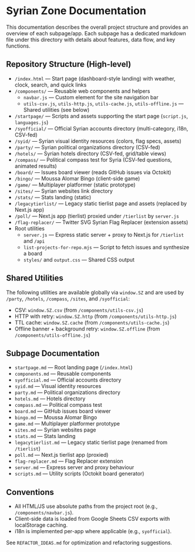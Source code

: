 # Syrian Zone Documentation

This documentation describes the overall project structure and provides an overview of each subpage/app. Each subpage has a dedicated markdown file under this directory with details about features, data flow, and key functions.

## Repository Structure (High-level)

- `/index.html` — Start page (dashboard-style landing) with weather, clock, search, and quick links
- `/components/` — Reusable web components and helpers
  - `navbar.js` — Custom element for the site navigation bar
  - `utils-csv.js`, `utils-http.js`, `utils-cache.js`, `utils-offline.js` — Shared utilities (see below)
- `/startpage/` — Scripts and assets supporting the start page (`script.js`, `languages.js`)
- `/syofficial/` — Official Syrian accounts directory (multi-category, i18n, CSV-fed)
- `/syid/` — Syrian visual identity resources (colors, flag specs, assets)
- `/party/` — Syrian political organizations directory (CSV-fed)
- `/hotels/` — Syrian hotels directory (CSV-fed, grid/table views)
- `/compass/` — Political compass test for Syria (CSV-fed questions, animated results)
- `/board/` — Issues board viewer (reads GitHub issues via Octokit)
- `/bingo/` — Moussa Alomar Bingo (client-side game)
- `/game/` — Multiplayer platformer (static prototype)
- `/sites/` — Syrian websites link directory
- `/stats/` — Stats landing (static)
- `/legacytierlist/` — Legacy static tierlist page and assets (replaced by Next.js app)
- `/poll/` — Next.js app (tierlist) proxied under `/tierlist` by `server.js`
- `/flag-replacer/` — Twitter SVG Syrian Flag Replacer (extension assets)
- Root utilities
  - `server.js` — Express static server + proxy to Next.js for `/tierlist` and `/api`
  - `list-projects-for-repo.mjs` — Script to fetch issues and synthesize a board
  - `styles/` and `output.css` — Shared CSS output

## Shared Utilities

The following utilities are available globally via `window.SZ` and are used by `/party`, `/hotels`, `/compass`, `/sites`, and `/syofficial`:
- CSV: `window.SZ.csv` (from `/components/utils-csv.js`)
- HTTP with retry: `window.SZ.http` (from `/components/utils-http.js`)
- TTL cache: `window.SZ.cache` (from `/components/utils-cache.js`)
- Offline banner + background retry: `window.SZ.offline` (from `/components/utils-offline.js`)

## Subpage Documentation

- `startpage.md` — Root landing page (`/index.html`)
- `components.md` — Reusable components
- `syofficial.md` — Official accounts directory
- `syid.md` — Visual identity resources
- `party.md` — Political organizations directory
- `hotels.md` — Hotels directory
- `compass.md` — Political compass test
- `board.md` — GitHub issues board viewer
- `bingo.md` — Moussa Alomar Bingo
- `game.md` — Multiplayer platformer prototype
- `sites.md` — Syrian websites page
- `stats.md` — Stats landing
- `legacytierlist.md` — Legacy static tierlist page (renamed from `/tierlist`)
- `poll.md` — Next.js tierlist app (proxied)
- `flag-replacer.md` — Flag Replacer extension
- `server.md` — Express server and proxy behaviour
- `scripts.md` — Utility scripts (Octokit board generator)

## Conventions

- All HTML/JS use absolute paths from the project root (e.g., `/components/navbar.js`).
- Client-side data is loaded from Google Sheets CSV exports with localStorage caching.
- i18n is implemented per-app where applicable (e.g., `syofficial`).

See `REFACTOR_IDEAS.md` for optimization and refactoring suggestions.
